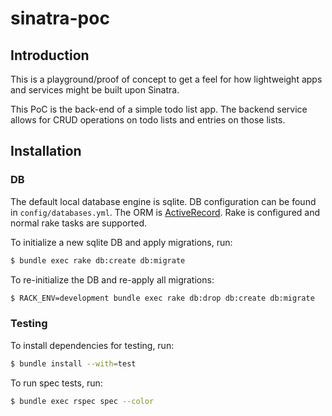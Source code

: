 # sinatra-poc

## Introduction

This is a playground/proof of concept to get a feel for how lightweight apps and services might be built upon Sinatra.

This PoC is the back-end of a simple todo list app.  The backend service allows for CRUD operations on todo lists and entries on those lists.

## Installation

### DB

The default local database engine is sqlite.  DB configuration can be found in `config/databases.yml`.  The ORM is [ActiveRecord](https://github.com/rails/rails/tree/master/activerecord).  Rake is configured and normal rake tasks are supported.

To initialize a new sqlite DB and apply migrations, run:

```bash
$ bundle exec rake db:create db:migrate
```

To re-initialize the DB and re-apply all migrations:

```bash
$ RACK_ENV=development bundle exec rake db:drop db:create db:migrate
```

### Testing

To install dependencies for testing, run:

```bash
$ bundle install --with=test
```

To run spec tests, run:

```bash
$ bundle exec rspec spec --color
```
